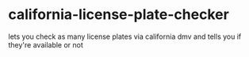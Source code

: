 # california-license-plate-checker
lets you check as many license plates via california dmv and tells you if they're available or not
